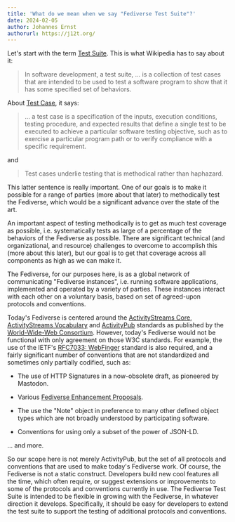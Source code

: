```yaml
---
title: 'What do we mean when we say "Fediverse Test Suite"?'
date: 2024-02-05
author: Johannes Ernst
authorurl: https://j12t.org/
---
```


Let's start with the term [Test Suite](https://en.wikipedia.org/wiki/Test_suite).
This is what Wikipedia has to say about it:

> In software development, a test suite, ... is a collection of test cases that
> are intended to be used to test a software program to show that it has some
> specified set of behaviors.

About [Test Case](https://en.wikipedia.org/wiki/Test_case), it says:

> ... a test case is a specification of the inputs,
> execution conditions, testing procedure, and expected results that define a
> single test to be executed to achieve a particular software testing objective,
> such as to exercise a particular program path or to verify compliance with a
> specific requirement.

and

> Test cases underlie testing that is methodical rather than haphazard.

This latter sentence is really important. One of our goals is to make it possible
for a range of parties (more about that later) to methodically test the Fediverse,
which would be a significant advance over the state of the art.

An important aspect of testing methodically is to get as much test coverage as possible,
i.e. systematically tests as large of a percentage of the behaviors of the Fediverse
as possible. There are significant technical (and organizational, and resource) challenges
to overcome to accomplish this (more about this later), but our goal is to get that
coverage across all components as high as we can make it.

The Fediverse, for our purposes here, is as a global network of communicating "Fediverse
instances", i.e. running software applications, implemented and operated by a variety of
parties. These instances interact with each other on a voluntary basis, based on set of
agreed-upon protocols and conventions.

Today's Fediverse is centered around the
[ActivityStreams Core](https://www.w3.org/TR/activitystreams-core/),
[ActivityStreams Vocabulary](https://www.w3.org/TR/activitystreams-vocabulary/) and
[ActivityPub](https://www.w3.org/TR/activitypub/) standards
as published by the [World-Wide-Web Consortium](https://www.w3.org/). However, today's
Fediverse would not be functional with only agreement on those W3C standards.
For example, the use of the IETF's
[RFC7033: WebFinger](https://www.rfc-editor.org/rfc/rfc7033) standard is also required,
and a fairly significant number of conventions that are not standardized and sometimes
only partially codified, such as:

* The use of HTTP Signatures in a now-obsolete draft, as pioneered by Mastodon.

* Various [Fediverse Enhancement Proposals](https://codeberg.org/fediverse/fep).

* The use the "Note" object in preference to many other defined object types which are
  not broadly understood by participating software.
* Conventions for using only a subset of the power of JSON-LD.

... and more.

So our scope here is not merely ActivityPub, but the set of all protocols and conventions
that are used to make today's Fediverse work. Of course, the Fediverse is not a static
construct. Developers build new cool features all the time, which often require, or
suggest extensions or improvements to some of the protocols and conventions currently
in use. The Fediverse Test Suite is intended to be flexible in growing
with the Fediverse, in whatever direction it develops. Specifically, it should be easy
for developers to extend the test suite to support the testing of additional protocols
and conventions.

